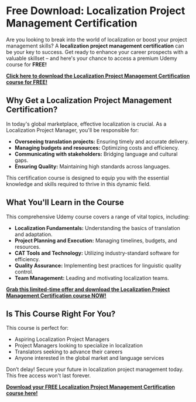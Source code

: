 # Free Download: Localization Project Management Certification

Are you looking to break into the world of localization or boost your project management skills? A **localization project management certification** can be your key to success. Get ready to enhance your career prospects with a valuable skillset – and here's your chance to access a premium Udemy course for **FREE!**

[**Click here to download the Localization Project Management Certification course for FREE!**](https://udemywork.com/localization-project-management-certification)

## Why Get a Localization Project Management Certification?

In today's global marketplace, effective localization is crucial. As a Localization Project Manager, you'll be responsible for:

*   **Overseeing translation projects:** Ensuring timely and accurate delivery.
*   **Managing budgets and resources:** Optimizing costs and efficiency.
*   **Communicating with stakeholders:** Bridging language and cultural gaps.
*   **Ensuring Quality:** Maintaining high standards across languages.

This certification course is designed to equip you with the essential knowledge and skills required to thrive in this dynamic field.

## What You'll Learn in the Course

This comprehensive Udemy course covers a range of vital topics, including:

*   **Localization Fundamentals:** Understanding the basics of translation and adaptation.
*   **Project Planning and Execution:** Managing timelines, budgets, and resources.
*   **CAT Tools and Technology:** Utilizing industry-standard software for efficiency.
*   **Quality Assurance:** Implementing best practices for linguistic quality control.
*   **Team Management:** Leading and motivating localization teams.

[**Grab this limited-time offer and download the Localization Project Management Certification course NOW!**](https://udemywork.com/localization-project-management-certification)

## Is This Course Right For You?

This course is perfect for:

*   Aspiring Localization Project Managers
*   Project Managers looking to specialize in localization
*   Translators seeking to advance their careers
*   Anyone interested in the global market and language services

Don’t delay! Secure your future in localization project management today. This free access won't last forever.

**[Download your FREE Localization Project Management Certification course here!](https://udemywork.com/localization-project-management-certification)**
